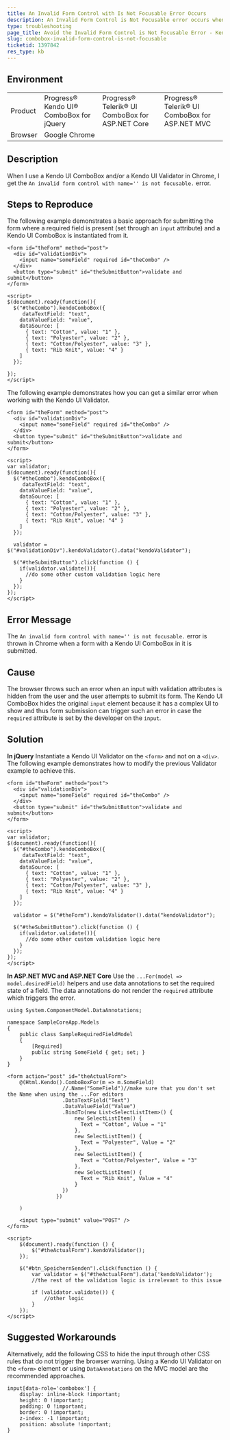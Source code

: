 ```yaml
---
title: An Invalid Form Control with Is Not Focusable Error Occurs
description: An Invalid Form Control is Not Focusable error occurs when working with the Kendo UI ComboBox and Kendo UI Validator.
type: troubleshooting
page_title: Avoid the Invalid Form Control is Not Focusable Error - Kendo UI ComboBox for jQuery
slug: combobox-invalid-form-control-is-not-focusable
ticketid: 1397842
res_type: kb
---
```


## Environment

<table>
	<tr>
		<td>Product</td>
		<td>Progress® Kendo UI® ComboBox for jQuery</td>
		<td>Progress® Telerik® UI ComboBox for ASP.NET Core</td>
		<td>Progress® Telerik® UI ComboBox for ASP.NET MVC</td>
	</tr>
	<tr>
		<td>Browser</td>
		<td>Google Chrome</td>
	</tr>
</table>

## Description

When I use a Kendo UI ComboBox and/or a Kendo UI Validator in Chrome, I get the `An invalid form control with name='' is not focusable.` error.

## Steps to Reproduce

The following example demonstrates a basic approach for submitting the form where a required field is present (set through an `input` attribute) and a Kendo UI ComboBox is instantiated from it.

```
<form id="theForm" method="post">
  <div id="validationDiv">
    <input name="someField" required id="theCombo" />
  </div>
  <button type="submit" id="theSubmitButton">validate and submit</button>
</form>

<script>
$(document).ready(function(){
  $("#theCombo").kendoComboBox({
     dataTextField: "text",
    dataValueField: "value",
    dataSource: [
      { text: "Cotton", value: "1" },
      { text: "Polyester", value: "2" },
      { text: "Cotton/Polyester", value: "3" },
      { text: "Rib Knit", value: "4" }
    ]
  });

});
</script>
```

The following example demonstrates how you can get a similar error when working with the Kendo UI Validator.

```
<form id="theForm" method="post">
  <div id="validationDiv">
    <input name="someField" required id="theCombo" />
  </div>
  <button type="submit" id="theSubmitButton">validate and submit</button>
</form>

<script>
var validator;
$(document).ready(function(){
  $("#theCombo").kendoComboBox({
     dataTextField: "text",
    dataValueField: "value",
    dataSource: [
      { text: "Cotton", value: "1" },
      { text: "Polyester", value: "2" },
      { text: "Cotton/Polyester", value: "3" },
      { text: "Rib Knit", value: "4" }
    ]
  });

  validator = $("#validationDiv").kendoValidator().data("kendoValidator");

  $("#theSubmitButton").click(function () {
    if(validator.validate()){
      //do some other custom validation logic here
    }
  });
});
</script>
```

## Error Message

The `An invalid form control with name='' is not focusable.` error is thrown in Chrome when a form with a Kendo UI ComboBox in it is submitted.

## Cause

The browser throws such an error when an input with validation attributes is hidden from the user and the user attempts to submit its form. The Kendo UI ComboBox hides the original `input` element because it has a complex UI to show and thus form submission can trigger such an error in case the `required` attribute is set by the developer on the `input`.

## Solution

**In jQuery** Instantiate a Kendo UI Validator on the `<form>` and not on a `<div>`. The following example demonstrates how to modify the previous Validator example to achieve this.

```
<form id="theForm" method="post">
  <div id="validationDiv">
    <input name="someField" required id="theCombo" />
  </div>
  <button type="submit" id="theSubmitButton">validate and submit</button>
</form>

<script>
var validator;
$(document).ready(function(){
  $("#theCombo").kendoComboBox({
     dataTextField: "text",
    dataValueField: "value",
    dataSource: [
      { text: "Cotton", value: "1" },
      { text: "Polyester", value: "2" },
      { text: "Cotton/Polyester", value: "3" },
      { text: "Rib Knit", value: "4" }
    ]
  });

  validator = $("#theForm").kendoValidator().data("kendoValidator");

  $("#theSubmitButton").click(function () {
    if(validator.validate()){
      //do some other custom validation logic here
    }
  });
});
</script>
```

**In ASP.NET MVC and ASP.NET Core** Use the `...For(model => model.desiredField)` helpers and use data annotations to set the required state of a field. The data annotations do not render the `required` attribute which triggers the error.

```tab-Model
using System.ComponentModel.DataAnnotations;

namespace SampleCoreApp.Models
{
	public class SampleRequiredFieldModel
	{
		[Required]
		public string SomeField { get; set; }
	}
}
```
```tab-View
<form action="post" id="theActualForm">
    @(Html.Kendo().ComboBoxFor(m => m.SomeField)
                  //.Name("SomeField")//make sure that you don't set the Name when using the ...For editors
                  .DataTextField("Text")
                  .DataValueField("Value")
                  .BindTo(new List<SelectListItem>() {
                      new SelectListItem() {
                        Text = "Cotton", Value = "1"
                      },
                      new SelectListItem() {
                        Text = "Polyester", Value = "2"
                      },
                      new SelectListItem() {
                        Text = "Cotton/Polyester", Value = "3"
                      },
                      new SelectListItem() {
                        Text = "Rib Knit", Value = "4"
                      }
                  })
    			})

    )

	<input type="submit" value="POST" />
</form>

<script>
	$(document).ready(function () {
		$("#theActualForm").kendoValidator();
	});

	$("#btn_SpeichernSenden").click(function () {
		var validator = $("#theActualForm").data('kendoValidator');
		//the rest of the validation logic is irrelevant to this issue

		if (validator.validate()) {
			//other logic
		}
	});
</script>
```

## Suggested Workarounds

Alternatively, add the following CSS to hide the input through other CSS rules that do not trigger the browser warning. Using a Kendo UI Validator on the `<form>` element or using `DataAnnotations` on the MVC model are the recommended approaches.

```
input[data-role='combobox'] {
	display: inline-block !important;
	height: 0 !important;
	padding: 0 !important;
	border: 0 !important;
	z-index: -1 !important;
	position: absolute !important;
}
```
